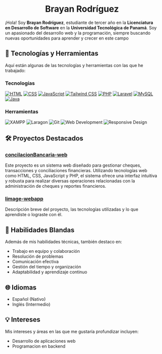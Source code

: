 
<h1 align="center"> Brayan Rodríguez</h1>

¡Hola! Soy **Brayan Rodríguez**, estudiante de tercer año en la **Licenciatura en Desarrollo de Software** en la **Universidad Tecnológica de Panamá**. Soy un apasionado del desarrollo web y la programación, siempre buscando nuevas oportunidades para aprender y crecer en este campo


## 🚀 Tecnologías y Herramientas

Aquí están algunas de las tecnologías y herramientas con las que he trabajado:

### Tecnologías

[![HTML](https://skillicons.dev/icons?i=html&theme=light)](https://skillicons.dev)
[![CSS](https://skillicons.dev/icons?i=css&theme=light)](https://skillicons.dev)
[![JavaScript](https://skillicons.dev/icons?i=javascript&theme=light)](https://skillicons.dev)
[![Tailwind CSS](https://skillicons.dev/icons?i=tailwind&theme=light)](https://skillicons.dev)
[![PHP](https://skillicons.dev/icons?i=php&theme=light)](https://skillicons.dev)
[![Laravel](https://skillicons.dev/icons?i=laravel&theme=light)](https://skillicons.dev)
[![MySQL](https://skillicons.dev/icons?i=mysql&theme=light)](https://skillicons.dev)
[![Java](https://skillicons.dev/icons?i=java&theme=light)](https://skillicons.dev)

### Herramientas

![XAMPP](https://img.shields.io/badge/XAMPP-FB7A24?style=for-the-badge&logo=xampp&logoColor=white)
![Laragon](https://img.shields.io/badge/Laragon-2E2E2E?style=for-the-badge&logo=laragon&logoColor=white)
![Git](https://img.shields.io/badge/Git-F05032?style=for-the-badge&logo=git&logoColor=white)
![Web Development](https://img.shields.io/badge/Web%20Development-4B4B4B?style=for-the-badge&logo=web&logoColor=white) 
![Responsive Design](https://img.shields.io/badge/Responsive%20Design-4B4B4B?style=for-the-badge&logo=responsive&logoColor=white)



## 🛠️ Proyectos Destacados

### [concilacionBancaria-web](#)
Este proyecto es un sistema web diseñado para gestionar cheques, transacciones y conciliaciones financieras. Utilizando tecnologías web como HTML, CSS, JavaScript y PHP, el sistema ofrece una interfaz intuitiva y robusta para realizar diversas operaciones relacionadas con la administración de cheques y reportes financieros.

### [limage-webapp](#)
Descripción breve del proyecto, las tecnologías utilizadas y lo que aprendiste o lograste con él.

## 🎯 Habilidades Blandas

Además de mis habilidades técnicas, también destaco en:

- Trabajo en equipo y colaboración
- Resolución de problemas
- Comunicación efectiva
- Gestión del tiempo y organización
- Adaptabilidad y aprendizaje continuo

## 🌐 Idiomas

- Español (Nativo)
- Inglés (Intermedio)

## 💡 Intereses

Mis intereses y áreas en las que me gustaría profundizar incluyen:

- Desarrollo de aplicaciones web
- Programacion en backend
